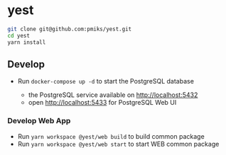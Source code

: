 # yest

```bash
git clone git@github.com:pmiks/yest.git
cd yest
yarn install
```

## Develop

- Run `docker-compose up -d` to start the PostgreSQL database

  - the PostgreSQL service available on <http://localhost:5432>
  - open <http://localhost:5433> for PostgreSQL Web UI

### Develop Web App

- Run `yarn workspace @yest/web build` to build common package
- Run `yarn workspace @yest/web start` to start WEB common package
